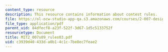 ```yaml
---
content_type: resource
description: This resource contains information about contest rules.
file: https://ol-ocw-studio-app-qa.s3.amazonaws.com/courses/2-007-design-and-manufacturing-i-spring-2009/c3939d40433da0b14c1c7be8ec7feae2_MIT2_007s09_rules03.pdf
file_type: application/pdf
parent_uid: 84dfecf8-a23f-522f-3d67-1d5c5133752f
resourcetype: Document
title: MIT2_007s09_rules03.pdf
uid: c3939d40-433d-a0b1-4c1c-7be8ec7feae2
---
```

